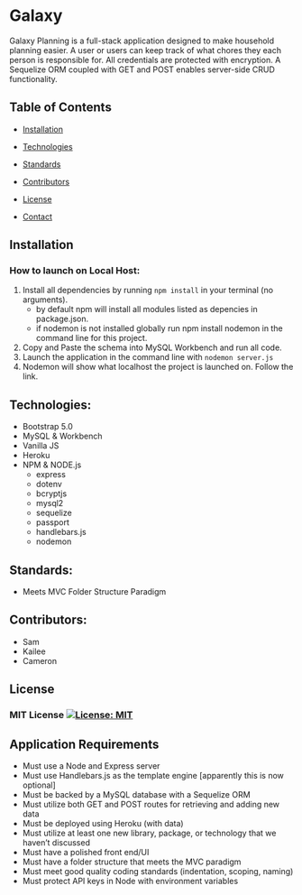 # Galaxy

Galaxy Planning is a full-stack application designed to make household planning easier. A user or users can keep track of what chores they each person is responsible for. All credentials are protected with encryption. A Sequelize ORM coupled with GET and POST enables server-side CRUD functionality.  

## Table of Contents

* [Installation](#installation)
* [Technologies](#technologies)
* [Standards](#standards)
* [Contributors](#contributors)

* [License](#license)
* [Contact](#contact)


## Installation

### How to launch on Local Host:

1. Install all dependencies by running `npm install` in your terminal (no arguments).
    - by default npm will install all modules listed as depencies in package.json.
    - if nodemon is not installed globally run npm install nodemon in the command line for this project.
2. Copy and Paste the schema into MySQL Workbench and run all code.
3. Launch the application in the command line with `nodemon server.js`
4. Nodemon will show what localhost the project is launched on. Follow the link.

## Technologies:

- Bootstrap 5.0
- MySQL & Workbench
- Vanilla JS
- Heroku
- NPM & NODE.js
    - express
    - dotenv
    - bcryptjs
    - mysql2
    - sequelize
    - passport
    - handlebars.js
    - nodemon

## Standards:

- Meets MVC Folder Structure Paradigm


## Contributors:
- Sam
- Kailee 
- Cameron 

## License

### MIT License [![License: MIT](https://img.shields.io/badge/License-MIT-yellow.svg)](https://opensource.org/licenses/MIT)



## Application Requirements
* Must use a Node and Express server
* Must use Handlebars.js as the template engine [apparently this is now optional]
* Must be backed by a MySQL database with a Sequelize ORM
* Must utilize both GET and POST routes for retrieving and adding new data
* Must be deployed using Heroku (with data)
* Must utilize at least one new library, package, or technology that we haven’t discussed
* Must have a polished front end/UI
* Must have a folder structure that meets the MVC paradigm
* Must meet good quality coding standards (indentation, scoping, naming)
* Must protect API keys in Node with environment variables
